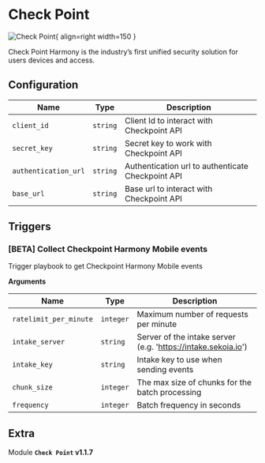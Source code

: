 # Check Point

![Check Point](/assets/playbooks/library/check-point.png){ align=right width=150 }

Check Point Harmony is the industry’s first unified security solution for users devices and access.

## Configuration

| Name      |  Type   |  Description  |
| --------- | ------- | --------------------------- |
| `client_id` | `string` | Client Id to interact with Checkpoint API |
| `secret_key` | `string` | Secret key to work with Checkpoint API |
| `authentication_url` | `string` | Authentication url to authenticate Checkpoint API |
| `base_url` | `string` | Base url to interact with Checkpoint API |

## Triggers

### [BETA] Collect Checkpoint Harmony Mobile events

Trigger playbook to get Checkpoint Harmony Mobile events

**Arguments**

| Name      |  Type   |  Description  |
| --------- | ------- | --------------------------- |
| `ratelimit_per_minute` | `integer` | Maximum number of requests per minute |
| `intake_server` | `string` | Server of the intake server (e.g. 'https://intake.sekoia.io') |
| `intake_key` | `string` | Intake key to use when sending events |
| `chunk_size` | `integer` | The max size of chunks for the batch processing |
| `frequency` | `integer` | Batch frequency in seconds |


## Extra

Module **`Check Point` v1.1.7**